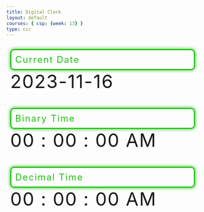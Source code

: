 ```yaml
---
title: Digital Clock
layout: default
courses: { csp: {week: 13} }
type: ccc
---
```


<html lang="en">
<head>
  <meta charset="UTF-8">
  <meta name="viewport" content="width=device-width, initial-scale=1.0">
  <title>Binary Digital Clock with AM/PM and Date</title>
  <style>
    @font-face {
      font-family: 'Digital-7';
      src: url('Digital-7.ttf') format('truetype');
    } 

    body {
      font-family: 'Digital-7', sans-serif;
      display: flex;
      justify-content: center;
      align-items: center;
      height: 100vh;
      background-color: #333;
      color: white;
      text-align: center;
    }

    #clock {
      font-family: 'Digital-7', sans-serif;
      font-size: 48px;
      letter-spacing: 2px;
    }

    .date, .binary, .decimal {
      font-family: 'Digital-7', sans-serif;
      margin: 20px 0;
      padding: 10px;
      background-color: rgba(255, 255, 255, 0.1);
    }

    .label {
      font-size: 24px;
      color: #20C20E; /* Green */
      border: 3px solid #20C20E; /* Green */
      border-radius: 10px;
      box-shadow: 0px 0px 10px #20C20E; /* Green */
      padding: 10px; /* Add space around the text */
    }
  </style>
</head>
<body>
  <div id="clock">
    <div class="date">
      <div class="label">Current Date</div>
      <span id="currentDate">2023-11-16</span>
    </div>
    <div class="binary">
      <div class="label">Binary Time</div>
      <span id="binaryHours">00</span> : <span id="binaryMinutes">00</span> : <span id="binarySeconds">00</span>
      <span id="binaryAmPm">AM</span>
    </div>
    <div class="decimal">
      <div class="label">Decimal Time</div>
      <span id="decimalHours">00</span> : <span id="decimalMinutes">00</span> : <span id="decimalSeconds">00</span>
      <span id="decimalAmPm">AM</span>
    </div>
  </div>

  <script>
    function updateClock() {
      var now = new Date();
      var hours = now.getHours();
      var minutes = now.getMinutes();
      var seconds = now.getSeconds();

      // Determine AM or PM
      var amPm = hours >= 12 ? 'PM' : 'AM';

      // Convert to 12-hour format for display
      var displayHours = hours % 12;
      displayHours = displayHours ? displayHours : 12; // Convert '0' to '12'

      // Convert hours, minutes, and seconds to binary
      var binaryHours = padZero(displayHours.toString(2));
      var binaryMinutes = padZero(minutes.toString(2));
      var binarySeconds = padZero(seconds.toString(2));

      // Update binary time display
      document.getElementById('binaryHours').innerText = binaryHours;
      document.getElementById('binaryMinutes').innerText = binaryMinutes;
      document.getElementById('binarySeconds').innerText = binarySeconds;
      document.getElementById('binaryAmPm').innerText = amPm;

      // Update decimal time display
      document.getElementById('decimalHours').innerText = padZero(displayHours.toString());
      document.getElementById('decimalMinutes').innerText = padZero(minutes.toString());
      document.getElementById('decimalSeconds').innerText = padZero(seconds.toString());
      document.getElementById('decimalAmPm').innerText = amPm;

      // Update date display
      document.getElementById('currentDate').innerText = formatDate(now);

      // Update every second
      setTimeout(updateClock, 1000);
    }

    function padZero(value) {
      return value.length < 2 ? '0' + value : value;
    }

    function formatDate(date) {
      var day = padZero(date.getDate().toString());
      var month = padZero((date.getMonth() + 1).toString());
      var year = date.getFullYear();
      return year + '-' + month + '-' + day;
    }

    // Initial call to display the clock
    updateClock();
  </script>
</body>
</html>
